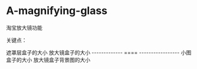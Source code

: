 # A-magnifying-glass
淘宝放大镜功能  

关键点：  


遮罩层盒子的大小          放大镜盒子的大小
-------------  ====  -----------------
 小图盒子的大小         放大镜盒子背景图的大小  
 

